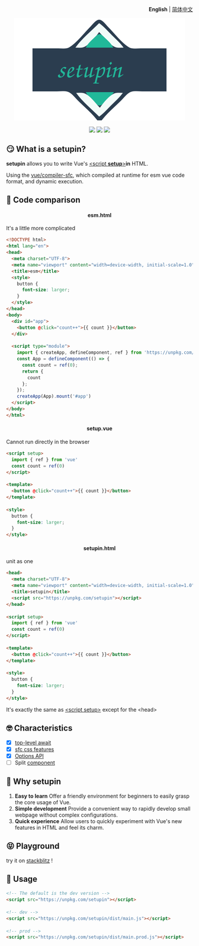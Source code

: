 <p align="right">
  <b>English</b> | <a href="./README.zh-CN.md">简体中文</a>
</p>

<p align="center"><img src="./public/logo.svg"></p>

<p align="center">
  <a href="https://stackblitz.com/edit/setupin"><img src="https://img.shields.io/badge/stackBlitz-blue"></a>
  <a href="https://npmjs.com/package/setupin"><img src="https://img.shields.io/npm/v/setupin?color=orange"></a>
  <a href="https://bundlephobia.com/package/setupin"><img src="https://img.shields.io/bundlephobia/minzip/setupin"></a>
</p>

## 😏 What is a setupin?

**setupin** allows you to write Vue's [\<script **setup**>](https://vuejs.org/api/sfc-script-setup.html)**in** HTML.

Using the [vue/compiler-sfc](https://github.com/vuejs/core/tree/main/packages/compiler-sfc#readme), which compiled at runtime for esm vue code format, and dynamic execution.

## 🤯 Code comparison

<h4 align=center>esm.html</h4>
It's a little more complicated

```html
<!DOCTYPE html>
<html lang="en">
<head>
  <meta charset="UTF-8">
  <meta name="viewport" content="width=device-width, initial-scale=1.0">
  <title>esm</title>
  <style>
    button {
      font-size: larger;
    }
  </style>
</head>
<body>
  <div id="app">
    <button @click="count++">{{ count }}</button>
  </div>

  <script type="module">
    import { createApp, defineComponent, ref } from 'https://unpkg.com/vue/dist/vue.esm-browser.js';
    const App = defineComponent(() => {
      const count = ref(0);
      return {
        count
      };
    });
    createApp(App).mount('#app')
  </script>
</body>
</html>
```

<h4 align=center>setup.vue</h4>
Cannot run directly in the browser

```html
<script setup>
  import { ref } from 'vue'
  const count = ref(0)
</script>

<template>
  <button @click="count++">{{ count }}</button>
</template>

<style>
  button {
    font-size: larger;
  }
</style>
```

<h4 align=center>setupin.html</h4>
unit as one

```html
<head>
  <meta charset="UTF-8">
  <meta name="viewport" content="width=device-width, initial-scale=1.0">
  <title>setupin</title>
  <script src="https://unpkg.com/setupin"></script>
</head>

<script setup>
  import { ref } from 'vue'
  const count = ref(0)
</script>

<template>
  <button @click="count++">{{ count }}</button>
</template>

<style>
  button {
    font-size: larger;
  }
</style>
```

It's exactly the same as [\<script setup>](https://vuejs.org/api/sfc-script-setup.html) except for the \<head>

## 🤓 Characteristics

- [x] [top-level await](https://vuejs.org/api/sfc-script-setup.html#top-level-await)
- [x] [sfc css features](https://vuejs.org/api/sfc-css-features.html)
- [x] [Options API](https://vuejs.org/guide/introduction.html#options-api)
- [ ] Split [component](https://vuejs.org/guide/essentials/component-basics.html)

## 🤔 Why setupin

1. **Easy to learn**
  Offer a friendly environment for beginners to easily grasp the core usage of Vue.
2. **Simple development**
  Provide a convenient way to rapidly develop small webpage without complex configurations.
3. **Quick experience**
  Allow users to quickly experiment with Vue's new features in HTML and feel its charm.

## 😝 Playground

try it on
[stackblitz](https://stackblitz.com/edit/setupin?file=index.html)
!

## 🥰 Usage

```html
<!-- The default is the dev version -->
<script src="https://unpkg.com/setupin"></script>

<!-- dev -->
<script src="https://unpkg.com/setupin/dist/main.js"></script>

<!-- prod -->
<script src="https://unpkg.com/setupin/dist/main.prod.js"></script>
```
